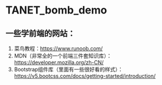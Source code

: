 ﻿# TANET_bomb_demo

## 一些学前端的网站：
1. 菜鸟教程：https://www.runoob.com/
2. MDN（非常全的一个前端三件套知识库）：https://developer.mozilla.org/zh-CN/
3. Bootstrap组件库（里面有一些很好看的样式）：https://v5.bootcss.com/docs/getting-started/introduction/
